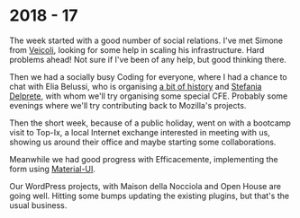 # 2018 - 17

The week started with a good number of social relations. I've met Simone from [Veicoli](http://veicoliapp.com/), looking for some help in scaling his infrastructure. Hard problems ahead! Not sure if I've been of any help, but good thinking there.

Then we had a socially busy Coding for everyone, where I had a chance to chat with Elia Belussi, who is organising [a bit of history](http://www.abitofhistory.it/) and [Stefania Delprete](http://stefaniadelprete.com/), with whom we'll try organising some special CFE. Probably some evenings where we'll try contributing back to Mozilla's projects.

Then the short week, because of a public holiday, went on with a bootcamp visit to Top-Ix, a local Internet exchange interested in meeting with us, showing us around their office and maybe starting some collaborations.

Meanwhile we had good progress with Efficacemente, implementing the form using [Material-UI](http://www.material-ui.com/).

Our WordPress projects, with Maison della Nocciola and Open House are going well. Hitting some bumps updating the existing plugins, but that's the usual business.
